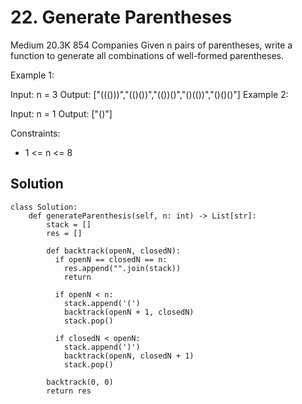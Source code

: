 # 22. Generate Parentheses
Medium
20.3K
854
Companies
Given n pairs of parentheses, write a function to generate all combinations of well-formed parentheses.

 

Example 1:

Input: n = 3
Output: ["((()))","(()())","(())()","()(())","()()()"]
Example 2:

Input: n = 1
Output: ["()"]
 

Constraints:

- 1 <= n <= 8

## Solution
```
class Solution:
    def generateParenthesis(self, n: int) -> List[str]:
        stack = []
        res = []

        def backtrack(openN, closedN):
          if openN == closedN == n:
            res.append("".join(stack))
            return
          
          if openN < n:
            stack.append('(')
            backtrack(openN + 1, closedN)
            stack.pop()
          
          if closedN < openN:
            stack.append(')')
            backtrack(openN, closedN + 1)
            stack.pop()
        
        backtrack(0, 0)
        return res
```